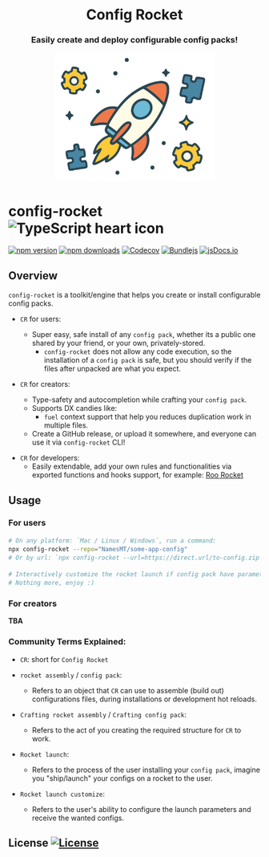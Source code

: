 <div align="center">

# Config Rocket

<h3>Easily create and deploy configurable config packs!</h3>
<img src="./branding.svg" alt="Project's branding image" width="320"/>
</div>

# config-rocket ![TypeScript heart icon](https://img.shields.io/badge/♡-%23007ACC.svg?logo=typescript&logoColor=white)

[![npm version][npm-version-src]][npm-version-href]
[![npm downloads][npm-downloads-src]][npm-downloads-href]
[![Codecov][codecov-src]][codecov-href]
[![Bundlejs][bundlejs-src]][bundlejs-href]
[![jsDocs.io][jsDocs-src]][jsDocs-href]

## Overview

`config-rocket` is a toolkit/engine that helps you create or install configurable config packs.

* `CR` for users:
  + Super easy, safe install of any `config pack`, whether its a public one shared by your friend, or your own, privately-stored.
    + `config-rocket` does not allow any code execution, so the installation of a `config pack` is safe, but you should verify if the files after unpacked are what you expect.

* `CR` for creators:
  * Type-safety and autocompletion while crafting your `config pack`.
  + Supports DX candies like:
    + `fuel` context support that help you reduces duplication work in multiple files.
  + Create a GitHub release, or upload it somewhere, and everyone can use it via `config-rocket` CLI!

+ `CR` for developers:
  + Easily extendable, add your own rules and functionalities via exported functions and hooks support, for example: [Roo Rocket](https://github.com/NamesMT/roo-rocket)

## Usage

### For users

```sh
# On any platform: `Mac / Linux / Windows`, run a command:
npx config-rocket --repo="NamesMT/some-app-config"
# Or by url: `npx config-rocket --url=https://direct.url/to-config.zip`

# Interactively customize the rocket launch if config pack have parameters
# Nothing more, enjoy :)
```

### For creators

**TBA**

### Community Terms Explained:

* `CR`: short for `Config Rocket`

* `rocket assembly` / `config pack`:
  * Refers to an object that `CR` can use to assemble (build out) configurations files, during installations or development hot reloads.

* `Crafting rocket assembly` / `Crafting config pack`:
  * Refers to the act of you creating the required structure for `CR` to work.

* `Rocket launch`:
  * Refers to the process of the user installing your `config pack`, imagine you "ship/launch" your configs on a rocket to the user.

* `Rocket launch customize`:
  * Refers to the user's ability to configure the launch parameters and receive the wanted configs.

## License [![License][license-src]][license-href]

<!-- Badges -->

[npm-version-src]: https://img.shields.io/npm/v/config-rocket?labelColor=18181B&color=F0DB4F
[npm-version-href]: https://npmjs.com/package/config-rocket
[npm-downloads-src]: https://img.shields.io/npm/dm/config-rocket?labelColor=18181B&color=F0DB4F
[npm-downloads-href]: https://npmjs.com/package/config-rocket
[codecov-src]: https://img.shields.io/codecov/c/gh/namesmt/config-rocket/main?labelColor=18181B&color=F0DB4F
[codecov-href]: https://codecov.io/gh/namesmt/config-rocket
[license-src]: https://img.shields.io/github/license/namesmt/config-rocket.svg?labelColor=18181B&color=F0DB4F
[license-href]: https://github.com/namesmt/config-rocket/blob/main/LICENSE
[bundlejs-src]: https://img.shields.io/bundlejs/size/config-rocket?labelColor=18181B&color=F0DB4F
[bundlejs-href]: https://bundlejs.com/?q=config-rocket
[jsDocs-src]: https://img.shields.io/badge/Check_out-jsDocs.io---?labelColor=18181B&color=F0DB4F
[jsDocs-href]: https://www.jsdocs.io/package/config-rocket
